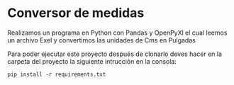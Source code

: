 # Conversor de medidas

Realizamos un programa en Python con Pandas y OpenPyXl el cual leemos un archivo Exel y convertimos las unidades  de Cms en Pulgadas 

Para poder ejecutar este proyecto después de clonarlo deves hacer en la carpeta del proyecto la siguiente intrucción en la consola:

```
pip install -r requirements.txt
```
